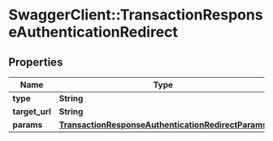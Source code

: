 # SwaggerClient::TransactionResponseAuthenticationRedirect

## Properties
Name | Type | Description | Notes
------------ | ------------- | ------------- | -------------
**type** | **String** |  | [optional] 
**target_url** | **String** |  | [optional] 
**params** | [**TransactionResponseAuthenticationRedirectParams**](TransactionResponseAuthenticationRedirectParams.md) |  | [optional] 


